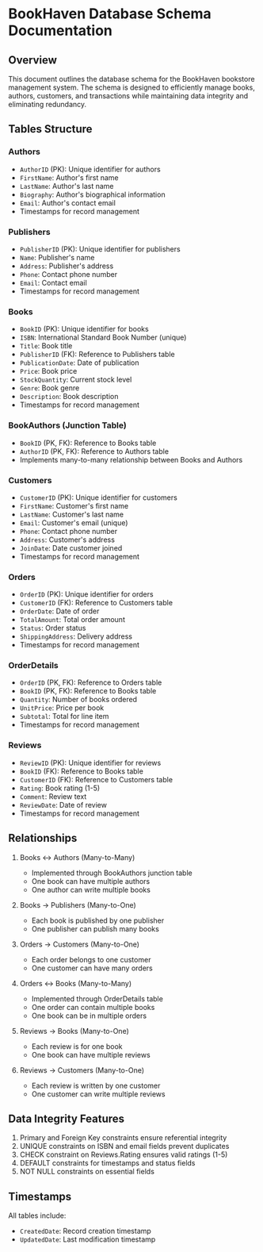 # BookHaven Database Schema Documentation

## Overview
This document outlines the database schema for the BookHaven bookstore management system. The schema is designed to efficiently manage books, authors, customers, and transactions while maintaining data integrity and eliminating redundancy.

## Tables Structure

### Authors
- `AuthorID` (PK): Unique identifier for authors
- `FirstName`: Author's first name
- `LastName`: Author's last name
- `Biography`: Author's biographical information
- `Email`: Author's contact email
- Timestamps for record management

### Publishers
- `PublisherID` (PK): Unique identifier for publishers
- `Name`: Publisher's name
- `Address`: Publisher's address
- `Phone`: Contact phone number
- `Email`: Contact email
- Timestamps for record management

### Books
- `BookID` (PK): Unique identifier for books
- `ISBN`: International Standard Book Number (unique)
- `Title`: Book title
- `PublisherID` (FK): Reference to Publishers table
- `PublicationDate`: Date of publication
- `Price`: Book price
- `StockQuantity`: Current stock level
- `Genre`: Book genre
- `Description`: Book description
- Timestamps for record management

### BookAuthors (Junction Table)
- `BookID` (PK, FK): Reference to Books table
- `AuthorID` (PK, FK): Reference to Authors table
- Implements many-to-many relationship between Books and Authors

### Customers
- `CustomerID` (PK): Unique identifier for customers
- `FirstName`: Customer's first name
- `LastName`: Customer's last name
- `Email`: Customer's email (unique)
- `Phone`: Contact phone number
- `Address`: Customer's address
- `JoinDate`: Date customer joined
- Timestamps for record management

### Orders
- `OrderID` (PK): Unique identifier for orders
- `CustomerID` (FK): Reference to Customers table
- `OrderDate`: Date of order
- `TotalAmount`: Total order amount
- `Status`: Order status
- `ShippingAddress`: Delivery address
- Timestamps for record management

### OrderDetails
- `OrderID` (PK, FK): Reference to Orders table
- `BookID` (PK, FK): Reference to Books table
- `Quantity`: Number of books ordered
- `UnitPrice`: Price per book
- `Subtotal`: Total for line item
- Timestamps for record management

### Reviews
- `ReviewID` (PK): Unique identifier for reviews
- `BookID` (FK): Reference to Books table
- `CustomerID` (FK): Reference to Customers table
- `Rating`: Book rating (1-5)
- `Comment`: Review text
- `ReviewDate`: Date of review
- Timestamps for record management

## Relationships

1. Books ↔ Authors (Many-to-Many)
   - Implemented through BookAuthors junction table
   - One book can have multiple authors
   - One author can write multiple books

2. Books → Publishers (Many-to-One)
   - Each book is published by one publisher
   - One publisher can publish many books

3. Orders → Customers (Many-to-One)
   - Each order belongs to one customer
   - One customer can have many orders

4. Orders ↔ Books (Many-to-Many)
   - Implemented through OrderDetails table
   - One order can contain multiple books
   - One book can be in multiple orders

5. Reviews → Books (Many-to-One)
   - Each review is for one book
   - One book can have multiple reviews

6. Reviews → Customers (Many-to-One)
   - Each review is written by one customer
   - One customer can write multiple reviews

## Data Integrity Features

1. Primary and Foreign Key constraints ensure referential integrity
2. UNIQUE constraints on ISBN and email fields prevent duplicates
3. CHECK constraint on Reviews.Rating ensures valid ratings (1-5)
4. DEFAULT constraints for timestamps and status fields
5. NOT NULL constraints on essential fields

## Timestamps
All tables include:
- `CreatedDate`: Record creation timestamp
- `UpdatedDate`: Last modification timestamp

